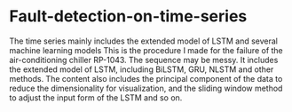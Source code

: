 # Fault-detection-on-time-series
The time series mainly includes the extended model of LSTM and several machine learning models
This is the procedure I made for the failure of the air-conditioning chiller RP-1043. 
The sequence may be messy. It includes the extended model of LSTM, including BiLSTM, GRU, NLSTM and other methods.
The content also includes the principal component of the data to reduce the dimensionality for visualization, 
and the sliding window method to adjust the input form of the LSTM and so on.

